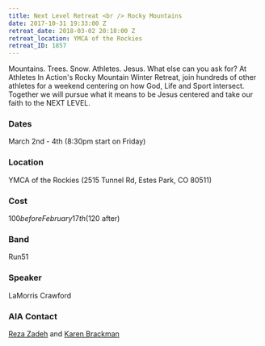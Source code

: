 ```yaml
---
title: Next Level Retreat <br /> Rocky Mountains
date: 2017-10-31 19:33:00 Z
retreat_date: 2018-03-02 20:18:00 Z
retreat_location: YMCA of the Rockies
retreat_ID: 1857
---
```


Mountains. Trees. Snow. Athletes. Jesus. What else can you ask for? At Athletes In Action's Rocky Mountain Winter Retreat, join hundreds of other athletes for a weekend centering on how God, Life and Sport intersect. Together we will pursue what it means to be Jesus centered and take our faith to the NEXT LEVEL.

### Dates
March 2nd - 4th (8:30pm start on Friday)

### Location
YMCA of the Rockies (2515 Tunnel Rd, Estes Park, CO 80511)

### Cost
$100 before February 17th ($120 after)

### Band
Run51

### Speaker
LaMorris Crawford

### AIA Contact
[Reza Zadeh](mailto:reza.zadeh@athletesinaction.org) and [Karen Brackman](mailto:karen.brackman@athletesinaction.org)